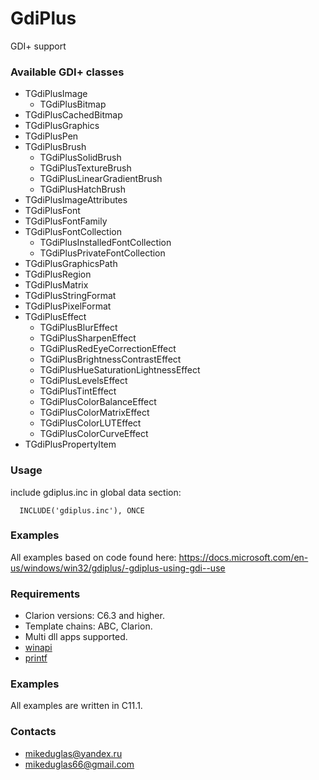# GdiPlus
GDI+ support


### Available GDI+ classes
- TGdiPlusImage
    - TGdiPlusBitmap
- TGdiPlusCachedBitmap
- TGdiPlusGraphics
- TGdiPlusPen
- TGdiPlusBrush
    - TGdiPlusSolidBrush
    - TGdiPlusTextureBrush
    - TGdiPlusLinearGradientBrush
    - TGdiPlusHatchBrush
- TGdiPlusImageAttributes
- TGdiPlusFont
- TGdiPlusFontFamily
- TGdiPlusFontCollection
    - TGdiPlusInstalledFontCollection
    - TGdiPlusPrivateFontCollection
- TGdiPlusGraphicsPath
- TGdiPlusRegion
- TGdiPlusMatrix
- TGdiPlusStringFormat
- TGdiPlusPixelFormat
- TGdiPlusEffect
    - TGdiPlusBlurEffect
    - TGdiPlusSharpenEffect
    - TGdiPlusRedEyeCorrectionEffect
    - TGdiPlusBrightnessContrastEffect
    - TGdiPlusHueSaturationLightnessEffect
    - TGdiPlusLevelsEffect
    - TGdiPlusTintEffect
    - TGdiPlusColorBalanceEffect
    - TGdiPlusColorMatrixEffect
    - TGdiPlusColorLUTEffect
    - TGdiPlusColorCurveEffect
- TGdiPlusPropertyItem


### Usage  
include gdiplus.inc in global data section:
```
  INCLUDE('gdiplus.inc'), ONCE
```

### Examples
All examples based on code found here:
https://docs.microsoft.com/en-us/windows/win32/gdiplus/-gdiplus-using-gdi--use


### Requirements
- Clarion versions: C6.3 and higher.
- Template chains: ABC, Clarion.
- Multi dll apps supported.
- [winapi](https://github.com/mikeduglas/winapi)
- [printf](https://github.com/mikeduglas/printf)


### Examples
All examples are written in C11.1.


### Contacts
- <mikeduglas@yandex.ru>
- <mikeduglas66@gmail.com>

